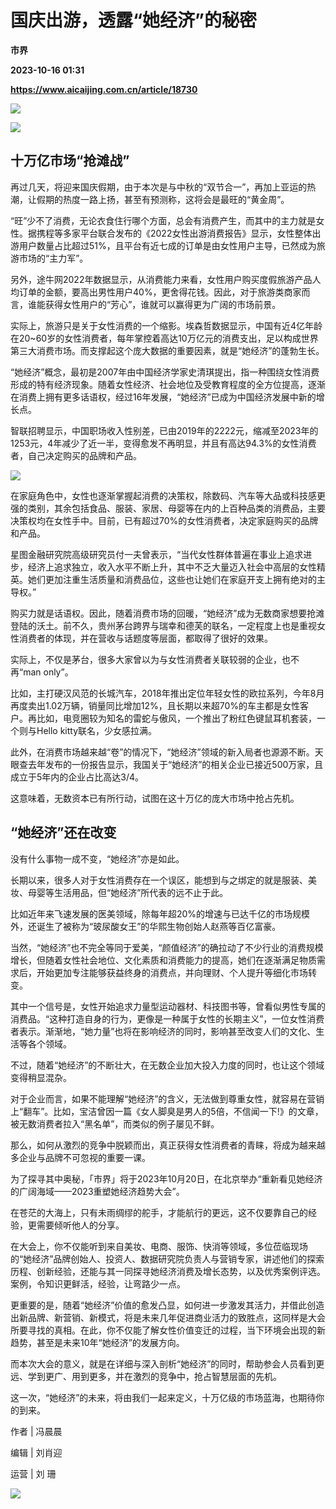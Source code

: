 # 国庆出游，透露“她经济”的秘密
**市界**

**2023-10-16 01:31**

**https://www.aicaijing.com.cn/article/18730**

![](https://cdn.aicaijing.com.cn/img/e4a30880-5dce-11ee-8bec-c38c5f3ff773/jpg)

![](https://p3-sign.toutiaoimg.com/tos-cn-i-6w9my0ksvp/4513627fa3aa4c26bed93324845971d5~tplv-tt-origin-asy2:5aS05p2hQOW4gueVjOinguWvnw==.image?_iz=58558&from=article.pc_detail&x-expires=1696490034&x-signature=Z94g6OioyvpOO%2FVWO25k8iI2NPs%3D)

**十万亿市场“抢滩战”**
--------------

再过几天，将迎来国庆假期，由于本次是与中秋的“双节合一”，再加上亚运的热潮，让假期的热度一路上扬，甚至有预测称，这将会是最旺的“黄金周”。

“旺”少不了消费，无论衣食住行哪个方面，总会有消费产生，而其中的主力就是女性。据携程等多家平台联合发布的《2022女性出游消费报告》显示，女性整体出游用户数量占比超过51%，且平台有近七成的订单是由女性用户主导，已然成为旅游市场的“主力军”。

另外，途牛网2022年数据显示，从消费能力来看，女性用户购买度假旅游产品人均订单的金额，要高出男性用户40%，更舍得花钱。因此，对于旅游类商家而言，谁能获得女性用户的“芳心”，谁就可以赢得更为广阔的市场前景。

实际上，旅游只是关于女性消费的一个缩影。埃森哲数据显示，中国有近4亿年龄在20~60岁的女性消费者，每年掌控着高达10万亿元的消费支出，足以构成世界第三大消费市场。而支撑起这个庞大数据的重要因素，就是“她经济”的蓬勃生长。

“她经济”概念，最初是2007年由中国经济学家史清琪提出，指一种围绕女性消费形成的特有经济现象。随着女性经济、社会地位及受教育程度的全方位提高，逐渐在消费上拥有更多话语权，经过16年发展，“她经济”已成为中国经济发展中新的增长点。

智联招聘显示，中国职场收入性别差，已由2019年的2222元，缩减至2023年的1253元，4年减少了近一半，变得愈发不再明显，并且有高达94.3%的女性消费者，自己决定购买的品牌和产品。

![](https://p26-sign.toutiaoimg.com/tos-cn-i-6w9my0ksvp/21e4270226ed4d5da973024f3e9d4b43~tplv-tt-origin-asy2:5aS05p2hQOW4gueVjOinguWvnw==.image?_iz=58558&from=article.pc_detail&x-expires=1696490034&x-signature=RlEd0xU23GEQ6LvtMFUT4a9mRao%3D)

在家庭角色中，女性也逐渐掌握起消费的决策权，除数码、汽车等大品或科技感更强的类别，其余包括食品、服装、家居、母婴等在内的上百种品类的消费品，主要决策权均在女性手中。目前，已有超过70%的女性消费者，决定家庭购买的品牌和产品。

星图金融研究院高级研究员付一夫曾表示，“当代女性群体普遍在事业上追求进步，经济上追求独立，收入水平不断上升，其中不乏大量迈入社会中高层的女性精英。她们更加注重生活质量和消费品位，这些也让她们在家庭开支上拥有绝对的主导权。”

购买力就是话语权。因此，随着消费市场的回暖，“她经济”成为无数商家想要抢滩登陆的沃土。前不久，贵州茅台跨界与瑞幸和德芙的联名，一定程度上也是重视女性消费者的体现，并在营收与话题度等层面，都取得了很好的效果。

实际上，不仅是茅台，很多大家曾以为与女性消费者关联较弱的企业，也不再“man only”。

比如，主打硬汉风范的长城汽车，2018年推出定位年轻女性的欧拉系列，今年8月再度卖出1.02万辆，销量同比增加12%，且长期以来超70%的车主都是女性客户。再比如，电竞圈较为知名的雷蛇与傲风，一个推出了粉红色键鼠耳机套装，一个则与Hello kitty联名，少女感拉满。

此外，在消费市场越来越“卷”的情况下，“她经济”领域的新入局者也源源不断。天眼查去年发布的一份报告显示，我国关于“她经济”的相关企业已接近500万家，且成立于5年内的企业占比高达3/4。

这意味着，无数资本已有所行动，试图在这十万亿的庞大市场中抢占先机。

**“她经济”还在改变**
-------------

没有什么事物一成不变，“她经济”亦是如此。

长期以来，很多人对于女性消费存在一个误区，能想到与之绑定的就是服装、美妆、母婴等生活用品，但“她经济”所代表的远不止于此。

比如近年来飞速发展的医美领域，除每年超20%的增速与已达千亿的市场规模外，还诞生了被称为“玻尿酸女王”的华熙生物创始人赵燕等百亿富豪。

当然，“她经济”也不完全等同于爱美，“颜值经济”的确拉动了不少行业的消费规模增长，但随着女性社会地位、文化素质和消费能力的提高，她们在逐渐满足物质需求后，开始更加专注能够获益终身的消费点，并向理财、个人提升等细化市场转变。

其中一个信号是，女性开始追求力量型运动器材、科技图书等，曾看似男性专属的消费品。“这种打造自身的行为，更像是一种属于女性的长期主义”，一位女性消费者表示。渐渐地，“她力量”也将在影响经济的同时，影响甚至改变人们的文化、生活等各个领域。

不过，随着“她经济”的不断壮大，在无数企业加大投入力度的同时，也让这个领域变得稍显混杂。

对于企业而言，如果不能理解“她经济”的含义，无法做到尊重女性，就容易在营销上“翻车”。比如，宝洁曾因一篇《女人脚臭是男人的5倍，不信闻一下!》的文章，被无数消费者拉入“黑名单”，而类似的例子屡见不鲜。

那么，如何从激烈的竞争中脱颖而出，真正获得女性消费者的青睐，将成为越来越多企业与品牌不可忽视的重要一课。

为了探寻其中奥秘，「市界」将于2023年10月20日，在北京举办“重新看见她经济的广阔海域——2023重塑她经济趋势大会”。

在苍茫的大海上，只有未雨绸缪的舵手，才能航行的更远，这不仅要靠自己的经验，更需要倾听他人的分享。

在大会上，你不仅能听到来自美妆、电商、服饰、快消等领域，多位莅临现场的“她经济”品牌创始人、投资人、数据研究院负责人与营销专家，讲述他们的探索历程、创新经验，还能与其一同探寻她经济消费及增长态势，以及优秀案例评选。案例，令知识更鲜活，经验，让弯路少一点。

更重要的是，随着“她经济”价值的愈发凸显，如何进一步激发其活力，并借此创造出新品牌、新营销、新模式，将是未来几年促进商业活力的致胜点，这同样是大会所要寻找的真相。在此，你不仅能了解女性价值变迁的过程，当下环境会出现的新趋势，甚至是未来10年“她经济”的发展方向。

而本次大会的意义，就是在详细与深入剖析“她经济”的同时，帮助参会人员看到更远、学到更广、用到更多，并在激烈的竞争中，抢占智慧层面的先机。

这一次，“她经济”的未来，将由我们一起来定义，十万亿级的市场蓝海，也期待你的到来。

作者 | 冯晨晨

编辑 | 刘肖迎

运营 | 刘 珊

![](https://p3-sign.toutiaoimg.com/tos-cn-i-6w9my0ksvp/63339ff29108471bae44b77c1744b89c~tplv-tt-origin-asy2:5aS05p2hQOW4gueVjOinguWvnw==.image?_iz=58558&from=article.pc_detail&x-expires=1696490034&x-signature=44pgPXsQasuyT5dbmS99QA5f8qU%3D)